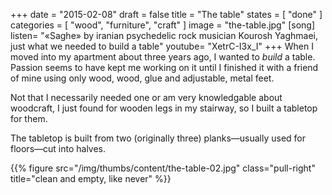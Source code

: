 +++
date = "2015-02-08"
draft = false
title = "The table"
states = [ "done" ]
categories = [ "wood", "furniture", "craft" ]
image = "the-table.jpg"
[song]
	listen= "«Saghe» by iranian psychedelic rock musician Kourosh Yaghmaei, just what we needed to build a table"
  youtube= "XetrC-I3x_I"
+++
When I moved into my apartment about three years ago, I wanted to _build_ a table.  Passion seems to have kept me working on it until I finished it with a friend of mine using only wood, wood, glue and adjustable, metal feet.
<!--more-->
Not that I necessarily needed one or am very knowledgable about woodcraft, I just found for wooden legs in my stairway, so I built a tabletop for them.

The tabletop is built from two (originally three) planks—usually used for floors—cut into halves.

{{% figure src="/img/thumbs/content/the-table-02.jpg" class="pull-right" title="clean and empty, like never" %}}

